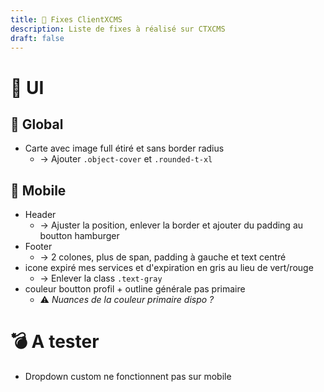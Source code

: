 ```yaml
---
title: 🐛 Fixes ClientXCMS
description: Liste de fixes à réalisé sur CTXCMS
draft: false
---
```

# 🎨 UI
## 🌌 Global
- Carte avec image full étiré et sans border radius
  - -> Ajouter `.object-cover` et `.rounded-t-xl`

## 📱 Mobile
- Header
  - -> Ajuster la position, enlever la border et ajouter du padding au boutton hamburger
- Footer
  - -> 2 colones, plus de span, padding à gauche et text centré
- icone expiré mes services et d'expiration en gris au lieu de vert/rouge
  - -> Enlever la class `.text-gray`
- couleur boutton profil + outline générale pas primaire
  - ⚠️ *Nuances de la couleur primaire dispo ?*

# 💣 A tester
- Dropdown custom ne fonctionnent pas sur mobile
